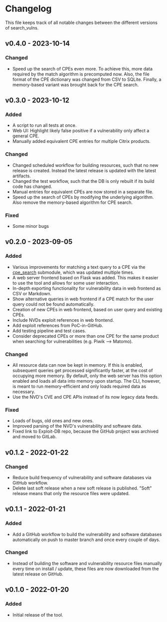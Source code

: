 # Changelog
This file keeps track of all notable changes between the different versions of search_vulns.

## v0.4.0 - 2023-10-14
### Changed
- Speed up the search of CPEs even more. To achieve this, more data required by the match algorithm is precomputed now. Also, the file format of the CPE dictionary was changed from CSV to SQLite. Finally, a memory-based variant was brought back for the CPE search.


## v0.3.0 - 2023-10-12
### Added
- A script to run all tests at once.
- Web UI: Highlight likely false positive if a vulnerability only affect a general CPE.
- Manually added equivalent CPE entries for multiple Citrix products.

### Changed
- Changed scheduled workflow for building resources, such that no new release is created. Instead the latest release is updated with the latest artifacts.
- Changed the test workflow, such that the DB is only rebuilt if its build code has changed.
- Manual entries for equivalent CPEs are now stored in a separate file.
- Speed up the search of CPEs by modifying the underlying algorithm. Also remove the memory-based algorithm for CPE search.

### Fixed
- Some minor bugs


## v0.2.0 - 2023-09-05
### Added
- Various improvements for matching a text query to a CPE via the [cpe_search](https://github.com/ra1nb0rn/cpe_search) submodule, which was updated multiple times.
- A web server frontend based on Flask was added. This makes it easier to use the tool and allows for some user interaction.
- In-depth exporting functionality for vulnerability data in web frontend as CSV or Markdown.
- Show alternative queries in web frontend if a CPE match for the user query could not be found automatically.
- Creation of new CPEs in web frontend, based on user query and existing CPEs.
- Include NVDs exploit references in web frontend.
- Add exploit references from PoC-in-GitHub.
- Add testing pipeline and test cases.
- Consider deprecated CPEs or more than one CPE for the same product when searching for vulnerabilities (e.g. Piwik --> Matomo).

### Changed
- All resource data can now be kept in memory. If this is enabled, subsequent queries get processed significantly faster, at the cost of occupying more memory. By default, only the web server has this option enabled and loads all data into memory upon startup. The CLI, however, is meant to run memory-efficient and only loads required data as necessary.
- Use the NVD's CVE and CPE APIs instead of its now legacy data feeds.

### Fixed
- Loads of bugs, old ones and new ones.
- Improved parsing of the NVD's vulnerability and software data.
- Fixed link to Exploit-DB repo, because the GitHub project was archived and moved to GitLab.


## v0.1.2 - 2022-01-22

### Changed
- Reduce build frequency of vulnerability and software databases via GitHub workflow.
- Delete last soft release when a new soft release is published. "Soft" release means that only the resource files were updated.


## v0.1.1 - 2022-01-21

### Added
- Add a GitHub workflow to build the vulnerability and software databases automatically on push to master branch and once every couple of days.

### Changed
- Instead of building the software and vulnerability resource files manually every time on install / update, these files are now downloaded from the latest release on GitHub.


## v0.1.0 - 2022-01-20

### Added
- Initial release of the tool.
